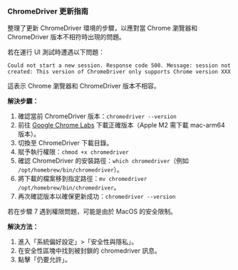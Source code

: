### ChromeDriver 更新指南

整理了更新 ChromeDriver 環境的步驟，以應對當 Chrome 瀏覽器和 ChromeDriver 版本不相符時出現的問題。

若在運行 UI 測試時遭遇以下問題：
```
Could not start a new session. Response code 500. Message: session not created: This version of ChromeDriver only supports Chrome version XXX
```
這表示 Chrome 瀏覽器和 ChromeDriver 版本不相容。

**解決步驟：**
1. 確認當前 ChromeDriver 版本：`chromedriver --version`
2. 前往 [Google Chrome Labs](https://googlechromelabs.github.io/) 下載正確版本（Apple M2 需下載 mac-arm64 版本）。
3. 切換至 ChromeDriver 下載目錄。
4. 賦予執行權限：`chmod +x chromedriver`
5. 確認 ChromeDriver 的安裝路徑：`which chromedriver`（例如 `/opt/homebrew/bin/chromedriver`）。
6. 將下載的檔案移到指定路徑：`mv chromedriver /opt/homebrew/bin/chromedriver`。
7. 再次確認版本以確保更新成功：`chromedriver --version`

若在步驟 7 遇到權限問題，可能是由於 MacOS 的安全限制。

**解決方法：**
1. 進入「系統偏好設定」>「安全性與隱私」。
2. 在安全性區塊中找到被封鎖的 chromedriver 訊息。
3. 點擊「仍要允許」。